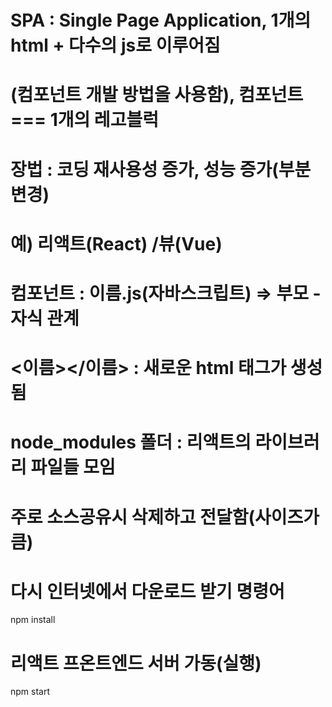 # SPA : Single Page Application, 1개의 html + 다수의 js로 이루어짐
# (컴포넌트 개발 방법을 사용함), 컴포넌트 === 1개의 레고블럭 
# 장법 : 코딩 재사용성 증가, 성능 증가(부분 변경)
# 예) 리액트(React) /뷰(Vue)
# 컴포넌트 : 이름.js(자바스크립트) => 부모 - 자식 관계
#            <이름></이름> : 새로운 html 태그가 생성됨 

# node_modules 폴더 : 리액트의 라이브러리 파일들 모임 
# 주로 소스공유시 삭제하고 전달함(사이즈가 큼)
# 다시 인터넷에서 다운로드 받기 명령어 
npm install
# 리액트 프온트엔드 서버 가동(실행)
npm start